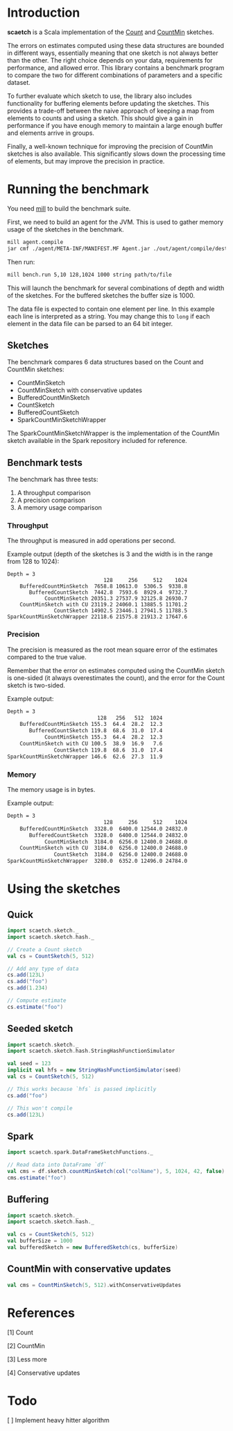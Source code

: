 # Introduction
**scaetch** is a Scala implementation of the [Count](https://www.cs.rutgers.edu/~farach/pubs/FrequentStream.pdf) 
and [CountMin](https://7797b024-a-62cb3a1a-s-sites.googlegroups.com/site/countminsketch/cm-latin.pdf) sketches.

The errors on estimates computed using these data structures are bounded in different 
ways, essentially meaning that one sketch is not always better than the other. 
The right choice depends on your data, requirements for performance, and allowed 
error. This library contains a benchmark program to compare the two for 
different combinations of parameters and a specific dataset.

To further evaluate which sketch to use, the library also includes functionality 
for buffering elements before updating the sketches. This provides a trade-off between 
the naive approach of keeping a map from elements to counts and using a sketch. 
This should give a gain in performance if you have enough memory to maintain a large 
enough buffer and elements arrive in groups.

Finally, a well-known technique for improving the precision of CountMin sketches 
is also available. This significantly slows down the processing time of elements, 
but may improve the precision in practice.

# Running the benchmark
You need [mill](https://github.com/lihaoyi/mill) to build the benchmark suite.

First, we need to build an agent for the JVM. This is used to gather memory usage of the sketches in the benchmark.

```bash
mill agent.compile
jar cmf ./agent/META-INF/MANIFEST.MF Agent.jar ./out/agent/compile/dest/classes/agent/Agent.class
```

Then run:

```bash
mill bench.run 5,10 128,1024 1000 string path/to/file
```

This will launch the benchmark for several combinations of depth and width of the sketches. For the buffered sketches the buffer size is 1000.

The data file is expected to contain one element per line. In this example each line is interpreted as a string. You may change this to `long` if each element in the data file can be parsed to an 64 bit integer.

## Sketches
The benchmark compares 6 data structures based on the Count and CountMin 
sketches:

- CountMinSketch
- CountMinSketch with conservative updates
- BufferedCountMinSketch
- CountSketch
- BufferedCountSketch
- SparkCountMinSketchWrapper

The SparkCountMinSketchWrapper is the implementation of the CountMin
sketch available in the Spark repository included for reference.

## Benchmark tests
The benchmark has three tests:
1. A throughput comparison
2. A precision comparison
3. A memory usage comparison

### Throughput
The throughput is measured in add operations per second.

Example output (depth of the sketches is 3 and the width is in the range from 128 to 1024):
```
Depth = 3
                               128     256     512    1024
    BufferedCountMinSketch  7658.8 10613.0  5306.5  9338.8
       BufferedCountSketch  7442.8  7593.6  8929.4  9732.7
            CountMinSketch 20351.3 27537.9 32125.8 26930.7
    CountMinSketch with CU 23119.2 24060.1 13885.5 11701.2
               CountSketch 14902.5 23446.1 27941.5 11788.5
SparkCountMinSketchWrapper 22118.6 21575.8 21913.2 17647.6
```

### Precision
The precision is measured as the root mean square error of the estimates compared to the true value.

Remember that the error on estimates computed using the CountMin sketch is one-sided 
(it always overestimates the count), and the error for the Count sketch is two-sided.

Example output:
```bash
Depth = 3
                             128   256   512  1024
    BufferedCountMinSketch 155.3  64.4  28.2  12.3
       BufferedCountSketch 119.8  68.6  31.0  17.4
            CountMinSketch 155.3  64.4  28.2  12.3
    CountMinSketch with CU 100.5  38.9  16.9   7.6
               CountSketch 119.8  68.6  31.0  17.4
SparkCountMinSketchWrapper 146.6  62.6  27.3  11.9
```

### Memory
The memory usage is in bytes.

Example output:
```bash
Depth = 3
                               128     256     512    1024
    BufferedCountMinSketch  3328.0  6400.0 12544.0 24832.0
       BufferedCountSketch  3328.0  6400.0 12544.0 24832.0
            CountMinSketch  3184.0  6256.0 12400.0 24688.0
    CountMinSketch with CU  3184.0  6256.0 12400.0 24688.0
               CountSketch  3184.0  6256.0 12400.0 24688.0
SparkCountMinSketchWrapper  3280.0  6352.0 12496.0 24784.0
```

# Using the sketches
## Quick
```scala
import scaetch.sketch._
import scaetch.sketch.hash._

// Create a Count sketch
val cs = CountSketch(5, 512)

// Add any type of data
cs.add(123L)
cs.add("foo")
cs.add(1.234)

// Compute estimate
cs.estimate("foo")
```

## Seeded sketch
```scala
import scaetch.sketch._
import scaetch.sketch.hash.StringHashFunctionSimulator

val seed = 123
implicit val hfs = new StringHashFunctionSimulator(seed)
val cs = CountSketch(5, 512)

// This works because `hfs` is passed implicitly
cs.add("foo")

// This won't compile
cs.add(123L)
```

## Spark
```scala
import scaetch.spark.DataFrameSketchFunctions._

// Read data into DataFrame `df`
val cms = df.sketch.countMinSketch(col("colName"), 5, 1024, 42, false)
cms.estimate("foo")
```

## Buffering
```scala
import scaetch.sketch._
import scaetch.sketch.hash._

val cs = CountSketch(5, 512)
val bufferSize = 1000
val bufferedSketch = new BufferedSketch(cs, bufferSize)
```

## CountMin with conservative updates
```scala
val cms = CountMinSketch(5, 512).withConservativeUpdates
```

# References
[1] Count

[2] CountMin

[3] Less more

[4] Conservative updates

# Todo
[ ] Implement heavy hitter algorithm

